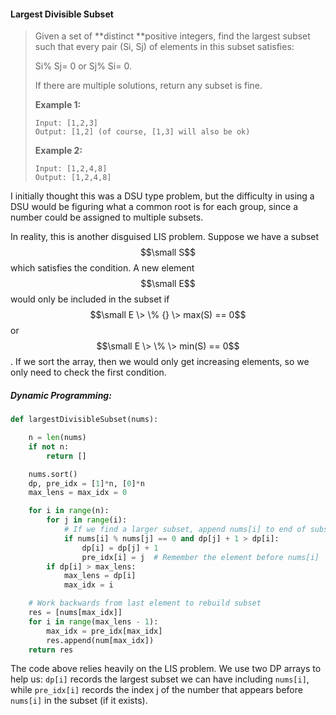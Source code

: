#### Largest Divisible Subset

> Given a set of **distinct **positive integers, find the largest subset such that every pair \(Si, Sj\) of elements in this subset satisfies:
>
> Si% Sj= 0 or Sj% Si= 0.
>
> If there are multiple solutions, return any subset is fine.
>
> **Example 1:**
>
> ```
> Input: [1,2,3]
> Output: [1,2] (of course, [1,3] will also be ok)
> ```
>
> **Example 2:**
>
> ```
> Input: [1,2,4,8]
> Output: [1,2,4,8]
> ```

I initially thought this was a DSU type problem, but the difficulty in using a DSU would be figuring what a common root is for each group, since a number could be assigned to multiple subsets.

In reality, this is another disguised LIS problem. Suppose we have a subset $$\small S$$ which satisfies the condition. A new element $$\small E$$ would only be included in the subset if $$\small E \> \% {} \> max(S) == 0$$ or $$\small E \> \% \> min(S) == 0$$. If we sort the array, then we would only get increasing elements, so we only need to check the first condition.

##### Dynamic Programming:

```py
def largestDivisibleSubset(nums):

    n = len(nums)
    if not n:
        return []

    nums.sort()
    dp, pre_idx = [1]*n, [0]*n
    max_lens = max_idx = 0

    for i in range(n):
        for j in range(i):
            # If we find a larger subset, append nums[i] to end of subset
            if nums[i] % nums[j] == 0 and dp[j] + 1 > dp[i]:
                dp[i] = dp[j] + 1
                pre_idx[i] = j  # Remember the element before nums[i]
        if dp[i] > max_lens:
            max_lens = dp[i]
            max_idx = i

    # Work backwards from last element to rebuild subset
    res = [nums[max_idx]]
    for i in range(max_lens - 1):
        max_idx = pre_idx[max_idx]
        res.append(num[max_idx])
    return res
```

The code above relies heavily on the LIS problem. We use two DP arrays to help us: `dp[i]` records the largest subset we can have including `nums[i]`, while `pre_idx[i]` records the index j of the number that appears before `nums[i]` in the subset \(if it exists\). 

